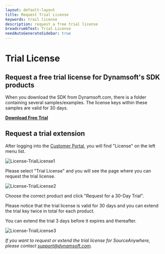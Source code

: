 ```yaml
---
layout: default-layout
title: Request Trial License
keywords: trail license
description: request a free trial license
breadcrumbText: Trial License
needAutoGenerateSidebar: true
---
```


# Trial License

## Request a free trial license for Dynamsoft's SDK products

When you download the SDK from Dynamsoft.com, there is a folder containing several samples/examples. The license keys within these samples are valid for 30 days.

**[Download Free Trial](https://www.dynamsoft.com/downloads/)** 

## Request a trial extension

After logging into the [Customer Portal](https://www.dynamsoft.com/customer/), you will find "License" on the left menu list.

![License-TrialLicense1]({{site.assets}}img/License-Trial-1.png)

Please select "Trial License" and you will see the page where you can request the trial license.

![License-TrialLicense2]({{site.assets}}img/License-Trial-2.png)

Choose the correct product and click "Request for a 30-Day Trial".

Please notice that the trial license is valid for 30 days and you can extend the trial key twice in total for each product. 

You can extend the trial 3 days before it expires and thereafter.

![License-TrialLicense3]({{site.assets}}img/License-Trial-3.png)


*If you want to request or extend the trial license for SourceAnywhere, please contact <support@dynamsoft.com>.*
